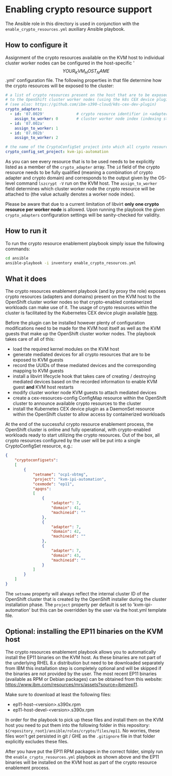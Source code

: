 # Enabling crypto resource support

The Ansible role in this directory is used in conjunction with the `enable_crypto_resources.yml` auxiliary Ansible playbook.

## How to configure it

Assignment of the crypto resources available on the KVM host to individual cluster worker nodes can be configured in the host-specific '$$YOUR_KVM_HOST_NAME$$.yml' configuration file. The following properties in that file determine how the crypto resources will be exposed to the cluster:

```yaml
# a list of crypto resources present on the host that are to be exposed
# to the OpenShift cluster worker nodes (using the k8s CEX device plugin)
# (see also: https://github.com/ibm-s390-cloud/k8s-cex-dev-plugin)
crypto_adapters:
  - id: '07.0029'              # crypto resource identifier in <adapter>.<domain> format using **hexadecimal** values
    assign_to_worker: 0        # cluster worker node index (indexing starts at zero)
  - id: '07.002a'
    assign_to_worker: 1
  - id: '07.002b'
    assign_to_worker: 2

# the name of the CryptoConfigSet project into which all crypto resources will be put
crypto_config_set_project: kvm-ipi-automation
```

As you can see every resource that is to be used needs to be explicitly listed as a member of the  `crypto_adapter` array. The `id` field of the crypto resource needs to be fully qualified (meaning a combination of crypto adapter and crypto domain) and corresponds to the output given by the OS-level command `lszcrypt -V` run on the KVM host. The `assign_to_worker` field determines which cluster worker node the crypto resource will be attached to (the value actually denotes a worker node index).

Please be aware that due to a current limitation of libvirt **only one crypto resource per worker node** is allowed. Upon running the playbook the given `crypto_adapters` configuration settings will be sanity-checked for validity.

## How to run it

To run the crypto resource enablement playbook simply issue the following commands:

```bash
cd ansible
ansible-playbook -i inventory enable_crypto_resources.yml
```

## What it does

The crypto resources enablement playbook (and by proxy the role) exposes crypto resources (adapters and domains) present on the KVM host to the OpenShift cluster worker nodes so that crypto-enabled containerized workloads can make use of it. The usage of crypto resources within the cluster is facilitated by the Kubernetes CEX device plugin available [here](https://github.com/ibm-s390-cloud/k8s-cex-dev-plugin).

Before the plugin can be installed however plenty of configuration modifications need to be made for the KVM host itself as well as the KVM guests that make up the OpenShift cluster worker nodes. The playbook takes care of all of this:

- load the required kernel modules on the KVM host
- generate mediated devices for all crypto resources that are to be exposed to KVM guests
- record the UUIDs of these mediated devices and the corresponding mapping to KVM guests
- install a libvirt lifecycle hook that takes care of creating / destroying mediated devices based on the recorded information to enable KVM guest **and** KVM host restarts
- modify cluster worker node KVM guests to attach mediated devices
- create a cex-resources-config ConfigMap resource within the OpenShift cluster to announce available crypto resources to the cluster
- install the Kubernetes CEX device plugin as a DaemonSet resource within the OpenShift cluster to allow access by containerized workloads

At the end of the successful crypto resource enablement process, the OpenShift cluster is online and fully operational, with crypto-enabled workloads ready to start utilizing the crypto resources. Out of the box, all crypto resources configured by the user will be put into a single CryptoConfigSet resource, e.g.:

```json
{
    "cryptoconfigsets":
    [
        {
            "setname": "ocp1-vbtmg",
            "project": "kvm-ipi-automation",
            "cexmode": "ep11",
            "apqns":
            [
                {
                    "adapter": 7,
                    "domain": 41,
                    "machineid": ""
                },
                {
                    "adapter": 7,
                    "domain": 42,
                    "machineid": ""
                },
                {
                    "adapter": 7,
                    "domain": 43,
                    "machineid": ""
                }
            ]
        }
    ]
}
```

The `setname` property will always reflect the internal cluster ID of the OpenShift cluster that is created by the OpenShift installer during the cluster installation phase. The `project` property per default is set to 'kvm-ipi-automation' but this can be overridden by the user via the host.yml template file.

## Optional: installing the EP11 binaries on the KVM host

The crypto resources enablement playbook allows you to automatically install the EP11 binaries on the KVM host. As these binaries are not part of the underlying RHEL 8.x distribution but need to be downloaded separately from IBM this installation step is completely optional and will be skipped if the binaries are not provided by the user. The most recent EP11 binaries (available as RPM or Debian packages) can be obtained from this website: <https://www.ibm.com/resources/mrs/assets?source=ibmzep11>.

Make sure to download at least the following files:

- ep11-host-\<version\>.s390x.rpm
- ep11-host-devel-\<version\>.s390x.rpm

In order for the playbook to pick up these files and install them on the KVM host you need to put them into the following folder in this repository: `${repository_root}/ansible/roles/crypto/files/ep11`. No worries, these files won't get persisted in git / GHE as the `.gitignore` file in that folder explicitly excludes these files.

After you have put the EP11 RPM packages in the correct folder, simply run the `enable_crypto_resources.yml` playbook as shown above and the EP11 binaries will be installed on the KVM host as part of the crypto resource enablement process.
